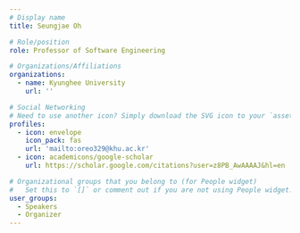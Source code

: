 ```yaml
---
# Display name
title: Seungjae Oh

# Role/position
role: Professor of Software Engineering

# Organizations/Affiliations
organizations:
  - name: Kyunghee University
    url: ''

# Social Networking
# Need to use another icon? Simply download the SVG icon to your `assets/media/icons/` folder.
profiles:
  - icon: envelope
    icon_pack: fas
    url: 'mailto:oreo329@khu.ac.kr'
  - icon: academicons/google-scholar
    url: https://scholar.google.com/citations?user=z8PB_AwAAAAJ&hl=en

# Organizational groups that you belong to (for People widget)
#   Set this to `[]` or comment out if you are not using People widget.
user_groups:
  - Speakers
  - Organizer
---
```

